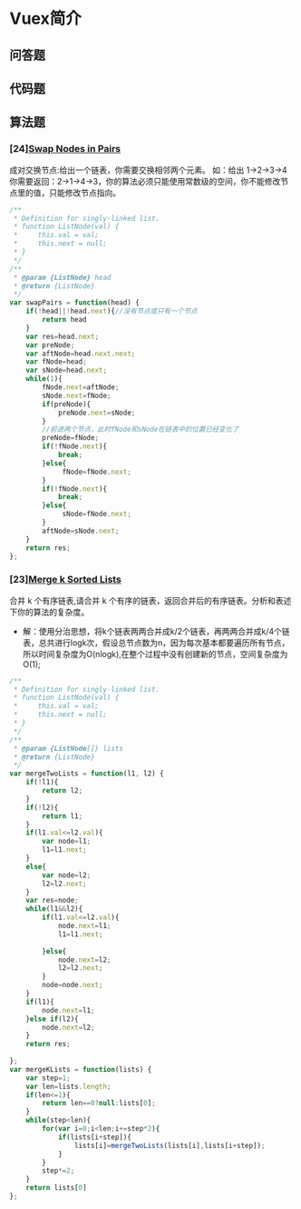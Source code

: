 # Vuex简介

## 问答题

## 代码题

## 算法题

### [24][Swap Nodes in Pairs](https://leetcode-cn.com/problems/swap-nodes-in-pairs/)

成对交换节点:给出一个链表，你需要交换相邻两个元素。
如：给出 1->2->3->4 你需要返回：2->1->4->3，你的算法必须只能使用常数级的空间，你不能修改节点里的值，只能修改节点指向。

```js
/**
 * Definition for singly-linked list.
 * function ListNode(val) {
 *     this.val = val;
 *     this.next = null;
 * }
 */
/**
 * @param {ListNode} head
 * @return {ListNode}
 */
var swapPairs = function(head) {
    if(!head||!head.next){//没有节点或只有一个节点
        return head
    }
    var res=head.next;
    var preNode;
    var aftNode=head.next.next;
    var fNode=head;
    var sNode=head.next;
    while(1){
        fNode.next=aftNode;
        sNode.next=fNode;
        if(preNode){
            preNode.next=sNode;
        }
        //前进两个节点，此时fNode和sNode在链表中的位置已经变化了
        preNode=fNode;
        if(!fNode.next){
            break;
        }else{
             fNode=fNode.next;
        }
        if(!fNode.next){
            break;
        }else{
             sNode=fNode.next;
        }
        aftNode=sNode.next; 
    }
    return res;
};
```

### [23][Merge k Sorted Lists](https://leetcode-cn.com/problems/merge-k-sorted-lists/)

合并 k 个有序链表,请合并 k 个有序的链表，返回合并后的有序链表。分析和表述下你的算法的复杂度。

- 解：使用分治思想，将k个链表两两合并成k/2个链表，再两两合并成k/4个链表，总共进行logk次，假设总节点数为n，因为每次基本都要遍历所有节点，所以时间复杂度为O(nlogk),在整个过程中没有创建新的节点，空间复杂度为O(1);

```js
/**
 * Definition for singly-linked list.
 * function ListNode(val) {
 *     this.val = val;
 *     this.next = null;
 * }
 */
/**
 * @param {ListNode[]} lists
 * @return {ListNode}
 */
var mergeTwoLists = function(l1, l2) {
    if(!l1){
        return l2;
    }
    if(!l2){
        return l1;
    }
    if(l1.val<=l2.val){
        var node=l1; 
        l1=l1.next;
    }
    else{
        var node=l2; 
        l2=l2.next;
    }
    var res=node;
    while(l1&&l2){
        if(l1.val<=l2.val){
            node.next=l1;
            l1=l1.next;
            
        }else{
            node.next=l2;
            l2=l2.next;
        }
        node=node.next;
    }
    if(l1){
        node.next=l1;
    }else if(l2){
        node.next=l2;
    }
    return res;
    
};
var mergeKLists = function(lists) {
    var step=1;
    var len=lists.length;
    if(len<=1){
        return len==0?null:lists[0];
    }
    while(step<len){
        for(var i=0;i<len;i+=step*2){
            if(lists[i+step]){
                lists[i]=mergeTwoLists(lists[i],lists[i+step]);
            }
        }
        step*=2;
    }
    return lists[0]
};
```
